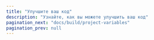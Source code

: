 ```yaml
---
title: "Улучшите ваш код"
description: "Узнайте, как вы можете улучшить ваш код"
pagination_next: "docs/build/project-variables"
pagination_prev: null
---
```


<div className="grid--2-col">

<Card
    title="Переменные проекта"
    body="Узнайте, как использовать переменные проекта для предоставления данных моделям для компиляции."
    link="/docs/build/project-variables"
    icon="dbt-bit"/>

<Card
    title="Переменные окружения"
    body="Узнайте, как использовать переменные окружения для настройки поведения проекта dbt."
    link="/docs/build/environment-variables"
    icon="dbt-bit"/>

</div>
<br />
<div className="grid--2-col">

<Card
    title="Пакеты"
    body="Узнайте, как использовать повторное использование кода через пакеты (библиотеки)."
    link="/docs/build/packages"
    icon="dbt-bit"/>

<Card
    title="Хуки и операции"
    body="Узнайте, как использовать хуки для запуска действий и операции для вызова макросов."
    link="/docs/build/hooks-operations"
    icon="dbt-bit"/>

</div>